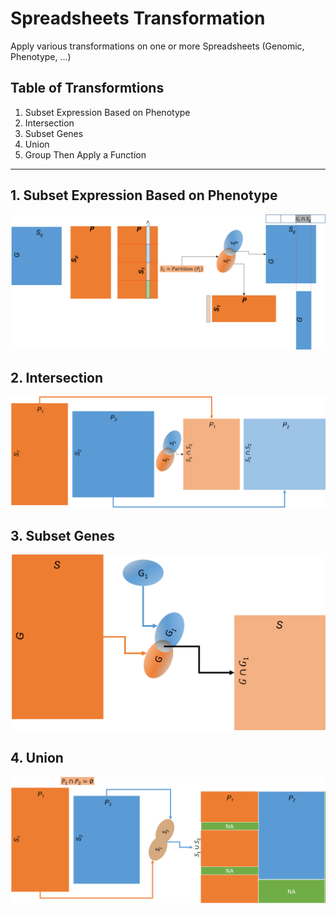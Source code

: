 # Spreadsheets Transformation
Apply various transformations on one or more Spreadsheets (Genomic, Phenotype, ...)


## Table of Transformtions

1. Subset Expression Based on Phenotype
2. Intersection
3. Subset Genes
4. Union
5. Group Then Apply a Function

---

## 1. Subset Expression Based on Phenotype

<p align="center">
  <img  src="images/SubsetExpressionBasedonPhenotype.png">
</p>

## 2. Intersection

<p align="center">
  <img  src="images/Intersection.png">
</p>

## 3. Subset Genes

<p align="center">
  <img  src="images/SubsetGenes.png">
</p>

## 4. Union

<p align="center">
  <img  src="images/Union.png">
</p>
